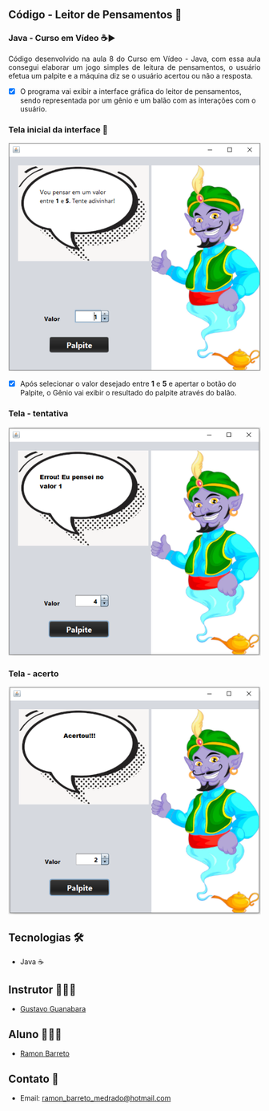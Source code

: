 ## Código - Leitor de Pensamentos 💭

### Java - Curso em Vídeo ☕▶

<p align="justify">Código desenvolvido na aula 8 do Curso em Vídeo - Java, com essa aula consegui elaborar um jogo simples de leitura de pensamentos, o usuário efetua um palpite e a máquina diz se o usuário acertou ou não a resposta.
</p>

- [x] O programa vai exibir a interface gráfica do leitor de pensamentos, sendo representada por um gênio e um balão com as interações com o usuário.

### Tela inicial da interface 🔲
<p align="center">
  <img alt="tela inicial" src=".github/tela_inicial.PNG">
</p>

- [x] Após selecionar o valor desejado entre <strong>1</strong> e <strong>5</strong> e apertar o botão do Palpite, o Gênio vai exibir o resultado do palpite através do balão.

### Tela - tentativa 
<p align="center">
  <img alt="palpite" src=".github/palpite.PNG">
</p>

### Tela - acerto
<p align="center">
  <img alt="acerto" src=".github/acerto.PNG">
</p>

## Tecnologias 🛠

- Java ☕

## Instrutor 👨🏽‍🏫
- <a target="_blank" href="https://www.linkedin.com/in/guanabara/">Gustavo Guanabara</a>

## Aluno 👨🏽‍🎓

- <a target="_blank" href="https://www.linkedin.com/in/ramon-barreto-076191180/">Ramon Barreto</a>

## Contato 📲

- Email: ramon_barreto_medrado@hotmail.com